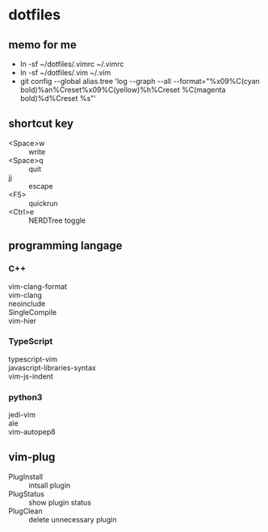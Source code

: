 # dotfiles

## memo for me
- ln -sf ~/dotfiles/.vimrc ~/.vimrc
- ln -sf ~/dotfiles/.vim ~/.vim
- git config --global alias.tree 'log --graph --all --format="%x09%C(cyan bold)%an%Creset%x09%C(yellow)%h%Creset %C(magenta bold)%d%Creset %s"'
</li>

## shortcut key
<dl>
  <dt>&lt;Space&gt;w</dt>
    <dd>write</dd>
  <dt>&lt;Space&gt;q</dt>
    <dd>quit</dd>
  <dt>jj</dt>
    <dd>escape</dd>
  <dt>&lt;F5&gt;</dt>
    <dd>quickrun</dd>
  <dt>&lt;Ctrl&gt;e</dt>
    <dd>NERDTree toggle</dd>
</dl>

## programming langage

### C++
<dl>
  <dt>vim-clang-format</dt>
  <dt>vim-clang</dt>
  <dt>neoinclude</dt>
  <dt>SingleCompile</dt>
  <dt>vim-hier</dt>
</dl>

### TypeScript

<dl>
  <dt>typescript-vim</dt>
  <dt>javascript-libraries-syntax</dt>
  <dt>vim-js-indent</dt>
</dl>

### python3
<dl>
  <dt>jedi-vim</dt>
  <dt>ale</dt>
  <dt>vim-autopep8</dt>
</dl>

## vim-plug
<dl>
  <dt>PlugInstall</dt>
    <dd>intsall plugin</dd>
  <dt>PlugStatus</dt>
    <dd>show plugin status</dd>
  <dt>PlugClean</dt>
    <dd>delete unnecessary plugin</dd>
</dl>
